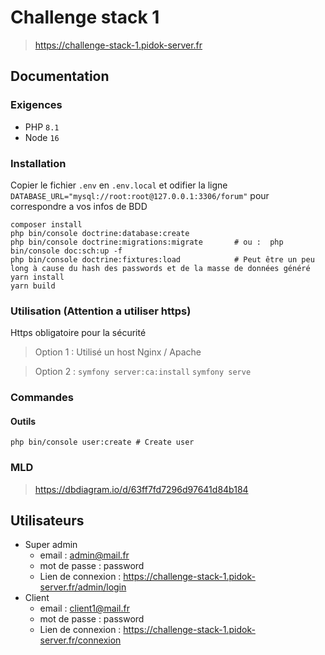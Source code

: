 # Challenge stack 1
> https://challenge-stack-1.pidok-server.fr

## Documentation
### Exigences
* PHP ``8.1``
* Node ``16``
### Installation
Copier le fichier `.env` en `.env.local` et odifier la ligne `DATABASE_URL="mysql://root:root@127.0.0.1:3306/forum"` pour correspondre a vos infos de BDD
```shell
composer install
php bin/console doctrine:database:create
php bin/console doctrine:migrations:migrate       # ou :  php bin/console doc:sch:up -f   
php bin/console doctrine:fixtures:load            # Peut être un peu long à cause du hash des passwords et de la masse de données généré
yarn install
yarn build
```
### Utilisation (Attention a utiliser https)
Https obligatoire pour la sécurité
> Option 1 : Utilisé un host Nginx / Apache

> Option 2 :
> ``symfony server:ca:install``
> ``symfony serve``
### Commandes
#### Outils
```shell
php bin/console user:create # Create user
```
### MLD
> https://dbdiagram.io/d/63ff7fd7296d97641d84b184

## Utilisateurs
- Super admin
    - email : admin@mail.fr
    - mot de passe : password
    - Lien de connexion : https://challenge-stack-1.pidok-server.fr/admin/login
- Client
    - email : client1@mail.fr
    - mot de passe : password
    - Lien de connexion : https://challenge-stack-1.pidok-server.fr/connexion
